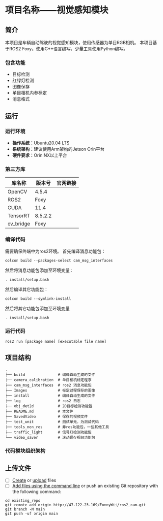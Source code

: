 # 项目名称——视觉感知模块

## 简介
本项目是车辆自动驾驶的视觉感知模块，使用传感器为单目RGB相机。
本项目基于ROS2 Foxy，使用C++语言编写，少量工具使用Python编写。

### 包含功能
- 目标检测
- 红绿灯检测
- 图像保存
- 单目相机内参标定
- 消息格式

## 运行

### 运行环境
- **操作系统**：Ubuntu20.04 LTS
- **系统架构**：建议使用Arm架构的Jetson Orin平台
- **硬件要求**：Orin NX以上平台

### 第三方库
| 库名称 | 版本号 | 官网链接 |
| ------- | ------- | -------- |
| OpenCV | 4.5.4 |  |
| ROS2 | Foxy |  |
| CUDA | 11.4 |  |
| TensorRT | 8.5.2.2 |  |
| cv_bridge | Foxy |  |

### 编译代码
需要确保终端中为ros2环境。
首先编译消息功能包：
```
colcon build --packages-select cam_msg_interfaces
 ```
然后将消息功能包添加至环境变量：
```
. install/setup.bash 
```
然后编译其它功能包：
```
colcon build --symlink-install
```
然后将其它功能包添加至环境变量
```
. install/setup.bash 
```

### 运行代码
```
ros2 run [package name] [executable file name]
```

## 项目结构
```
.
├── build               # 编译自动生成的文件
├── camera_calibration  # 单目相机标定程序
├── cam_msg_interfaces  # ros2 消息功能包
├── Images              # 标定过程保存的图像
├── install             # 编译自动生成的文件
├── log                 # ros2 日志
├── obj_det2d           # 2D目标检测功能包
├── README.md           # 本文件
├── SavedVideo          # 保存的视频文件
├── test_unit           # 测试单元，为测试代码
├── tools_non_ros       # 非ros功能包，一些其他工具
├── traffic_light       # 信号灯检测功能包
└── video_saver         # 滚动保存视频功能包
```

### 代码模块组织架构



## 上传文件

- [ ] [Create](https://docs.gitlab.com/ee/user/project/repository/web_editor.html#create-a-file) or [upload](https://docs.gitlab.com/ee/user/project/repository/web_editor.html#upload-a-file) files
- [ ] [Add files using the command line](https://docs.gitlab.com/ee/gitlab-basics/add-file.html#add-a-file-using-the-command-line) or push an existing Git repository with the following command:

```
cd existing_repo
git remote add origin http://47.122.23.169/FunnyWii/ros2_cam.git
git branch -M main
git push -uf origin main
```